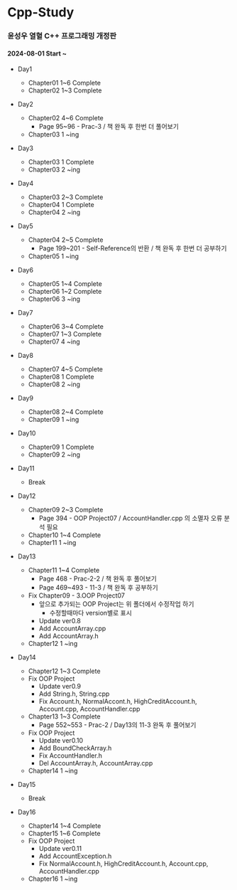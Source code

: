 # Cpp-Study

### 윤성우 열혈 C++ 프로그래밍 개정판

#### 2024-08-01 Start ~ 

- Day1
  - Chapter01 1~6 Complete
  - Chapter02 1~3 Complete

- Day2
  - Chapter02 4~6 Complete
      - Page 95~96 - Prac-3 / 책 완독 후 한번 더 풀어보기
  - Chapter03 1 ~ing

- Day3
  - Chapter03 1 Complete
  - Chapter03 2 ~ing

- Day4
  - Chapter03 2~3 Complete
  - Chapter04 1 Complete
  - Chapter04 2 ~ing

- Day5
  - Chapter04 2~5 Complete
    - Page 199~201 - Self-Reference의 반환 / 책 완독 후 한번 더 공부하기
  - Chapter05 1 ~ing

- Day6
  - Chapter05 1~4 Complete
  - Chapter06 1~2 Complete
  - Chapter06 3 ~ing

- Day7
  - Chapter06 3~4 Complete
  - Chapter07 1~3 Complete
  - Chapter07 4 ~ing

- Day8
  - Chapter07 4~5 Complete
  - Chapter08 1 Complete
  - Chapter08 2 ~ing

- Day9
  - Chapter08 2~4 Complete
  - Chapter09 1 ~ing

- Day10
  - Chapter09 1 Complete
  - Chapter09 2 ~ing

- Day11
  - Break

- Day12
  - Chapter09 2~3 Complete
    - Page 394 - OOP Project07 / AccountHandler.cpp 의 소멸자 오류 분석 필요
  - Chapter10 1~4 Complete
  - Chapter11 1 ~ing

- Day13
  - Chapter11 1~4 Complete
    - Page 468 - Prac-2-2 / 책 완독 후 풀어보기
    - Page 469~493 - 11-3 / 책 완독 후 공부하기
  - Fix Chapter09 - 3.OOP Project07
    - 앞으로 추가되는 OOP Project는 위 폴더에서 수정작업 하기
      - 수정할때마다 version별로 표시
    - Update ver0.8
    - Add AccountArray.cpp
    - Add AccountArray.h
  - Chapter12 1 ~ing

- Day14
  - Chapter12 1~3 Complete
  - Fix OOP Project
    - Update ver0.9
    - Add String.h, String.cpp
    - Fix Account.h, NormalAccont.h, HighCreditAccount.h, Account.cpp, AccountHandler.cpp
  - Chapter13 1~3 Complete
    - Page 552~553 - Prac-2 / Day13의 11-3 완독 후 풀어보기
  - Fix OOP Project
    - Update ver0.10
    - Add BoundCheckArray.h
    - Fix AccountHandler.h
    - Del AccountArray.h, AccountArray.cpp
  - Chapter14 1 ~ing

- Day15
  - Break

- Day16
  - Chapter14 1~4 Complete
  - Chapter15 1~6 Complete
  - Fix OOP Project
    - Update ver0.11
    - Add AccountException.h
    - Fix NormalAccount.h, HighCreditAccount.h, Account.cpp, AccountHandler.cpp
  - Chapter16 1 ~ing
